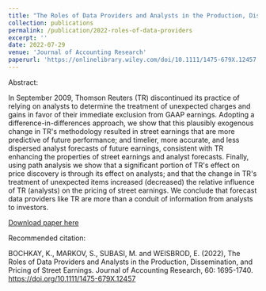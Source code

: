 ```yaml
---
title: "The Roles of Data Providers and Analysts in the Production, Dissemination, and Pricing of Street Earnings"
collection: publications
permalink: /publication/2022-roles-of-data-providers
excerpt: ''
date: 2022-07-29
venue: 'Journal of Accounting Research'
paperurl: 'https://onlinelibrary.wiley.com/doi/10.1111/1475-679X.12457'
---
```

Abstract:

In September 2009, Thomson Reuters (TR) discontinued its practice of relying on analysts to determine the treatment of unexpected charges and gains in favor of their immediate exclusion from GAAP earnings. Adopting a difference-in-differences approach, we show that this plausibly exogenous change in TR's methodology resulted in street earnings that are more predictive of future performance; and timelier, more accurate, and less dispersed analyst forecasts of future earnings, consistent with TR enhancing the properties of street earnings and analyst forecasts. Finally, using path analysis we show that a significant portion of TR's effect on price discovery is through its effect on analysts; and that the change in TR's treatment of unexpected items increased (decreased) the relative influence of TR (analysts) on the pricing of street earnings. We conclude that forecast data providers like TR are more than a conduit of information from analysts to investors.

[Download paper here](https://onlinelibrary.wiley.com/doi/10.1111/1475-679X.12457)

Recommended citation: 

BOCHKAY, K., MARKOV, S., SUBASI, M. and WEISBROD, E. (2022), The Roles of Data Providers and Analysts in the Production, Dissemination, and Pricing of Street Earnings. Journal of Accounting Research, 60: 1695-1740. https://doi.org/10.1111/1475-679X.12457

